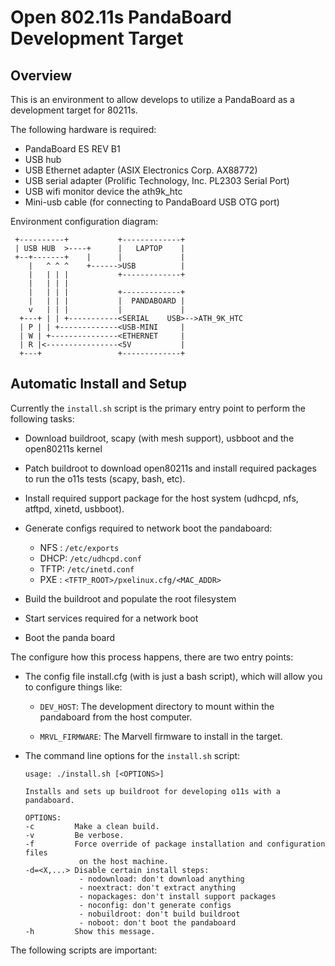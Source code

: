 # Open 802.11s PandaBoard Development Target

## Overview

This is an environment to allow develops to utilize a PandaBoard as a
development target for 80211s.

The following hardware is required:
  - PandaBoard ES REV B1
  - USB hub
  - USB Ethernet adapter (ASIX Electronics Corp. AX88772)
  - USB serial adapter (Prolific Technology, Inc. PL2303 Serial Port)
  - USB wifi monitor device the ath9k\_htc
  - Mini-usb cable (for connecting to PandaBoard USB OTG port)
  
Environment configuration diagram:
```
 +----------+           +-------------+
 | USB HUB  >----+      |   LAPTOP    |
 +--+-------+    |      |             |
    |   ^ ^ ^    +------>USB          |
    |   | | |           +-------------+
    |   | | |
    |   | | |           +-------------+
    |   | | |           |  PANDABOARD |
    v   | | |           |             |
  +---+ | | +-----------<SERIAL    USB>-->ATH_9K_HTC
  | P | | +-------------<USB-MINI     |
  | W | +---------------<ETHERNET     |
  | R |<----------------<5V           |
  +---+                 +-------------+
```

## Automatic Install and Setup

Currently the `install.sh` script is the primary entry point to perform the
following tasks:

  - Download buildroot, scapy (with mesh support), usbboot and the open80211s
    kernel

  - Patch buildroot to download open80211s and install required packages to run
    the o11s tests (scapy, bash, etc).

  - Install required support package for the host system (udhcpd, nfs, atftpd,
    xinetd, usbboot).

  - Generate configs required to network boot the pandaboard:
    - NFS : `/etc/exports`
    - DHCP: `/etc/udhcpd.conf`
    - TFTP: `/etc/inetd.conf`
    - PXE : `<TFTP_ROOT>/pxelinux.cfg/<MAC_ADDR>`

  - Build the buildroot and populate the root filesystem

  - Start services required for a network boot

  - Boot the panda board

The configure how this process happens, there are two entry points:

  - The config file install.cfg (with is just a bash script), which will allow
    you to configure things like:

    - `DEV_HOST`: The development directory to mount within the pandaboard from
      the host computer.

    - `MRVL_FIRMWARE`: The Marvell firmware to install in the target.

  - The command line options for the `install.sh` script:
    ```
    usage: ./install.sh [<OPTIONS>]

    Installs and sets up buildroot for developing o11s with a pandaboard.

    OPTIONS:
    -c         Make a clean build.
    -v         Be verbose.
    -f         Force override of package installation and configuration files
                on the host machine.
    -d=<X,...> Disable certain install steps:
                - nodownload: don't download anything
                - noextract: don't extract anything
                - nopackages: don't install support packages
                - noconfig: don't generate configs
                - nobuildroot: don't build buildroot
                - noboot: don't boot the pandaboard
    -h         Show this message.
    ```

The following scripts are important:
